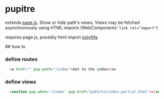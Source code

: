 # pupitre

extends [page.js](https://github.com/visionmedia/page.js). Show or hide path's views. Views may be fetched asynchronously using HTML imports (WebComponents' `link rel="import"`)

requires page.js, possibly html import [polyfills](https://developer.mozilla.org/en-US/docs/Web/Web_Components/HTML_Imports)

## how to

### define routes
```html
  <a href="" pup-path="/index">Get to the index</a>
```

### define views
```html
  <section pup-when='/index' pup-href="path/to/index-partial.html"></section>
```
